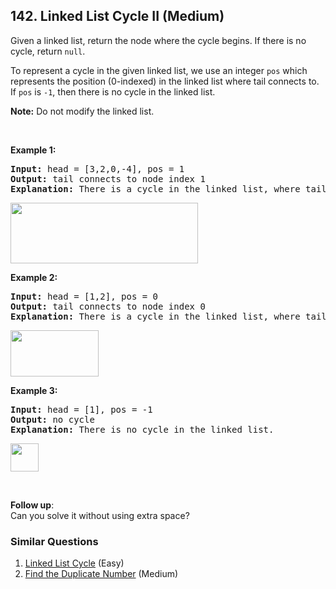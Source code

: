 <!--|This file generated by command(leetcode description); DO NOT EDIT.    |-->
<!--+----------------------------------------------------------------------+-->
<!--|@author    Openset <openset.wang@gmail.com>                           |-->
<!--|@link      https://github.com/openset                                 |-->
<!--|@home      https://github.com/openset/leetcode                        |-->
<!--+----------------------------------------------------------------------+-->

## 142. Linked List Cycle II (Medium)

<p>Given a linked list, return the node where the cycle begins. If there is no cycle, return <code>null</code>.</p>

<p>To represent a cycle in the given linked list, we use an integer <code>pos</code> which represents the position (0-indexed)&nbsp;in the linked list where tail connects to. If <code>pos</code> is <code>-1</code>, then there is no cycle in the linked list.</p>

<p><b>Note:</b> Do not modify the linked list.</p>

<p>&nbsp;</p>

<p><strong>Example 1:</strong></p>

<pre>
<strong>Input: </strong>head = [3,2,0,-4], pos = 1
<strong>Output: </strong>tail connects to node index 1
<strong>Explanation:</strong> There is a cycle in the linked list, where tail connects to the second node.
</pre>

<p><img alt="" src="https://assets.leetcode.com/uploads/2018/12/07/circularlinkedlist.png" style="height: 97px; width: 300px;" /></p>

<p><strong>Example 2:</strong></p>

<pre>
<strong>Input: </strong>head = [1,2], pos = 0
<strong>Output: </strong>tail connects to node index 0
<strong>Explanation:</strong> There is a cycle in the linked list, where tail connects to the first node.
</pre>

<p><img alt="" src="https://assets.leetcode.com/uploads/2018/12/07/circularlinkedlist_test2.png" style="height: 74px; width: 141px;" /></p>

<p><strong>Example 3:</strong></p>

<pre>
<strong>Input: </strong>head = [1], pos = -1
<strong>Output: </strong>no cycle
<strong>Explanation:</strong> There is no cycle in the linked list.
</pre>

<p><img alt="" src="https://assets.leetcode.com/uploads/2018/12/07/circularlinkedlist_test3.png" style="height: 45px; width: 45px;" /></p>

<p>&nbsp;</p>

<p><b>Follow up</b>:<br />
Can you solve it without using extra space?</p>


### Similar Questions
  1. [Linked List Cycle](https://github.com/openset/leetcode/tree/master/solution/linked-list-cycle) (Easy)
  1. [Find the Duplicate Number](https://github.com/openset/leetcode/tree/master/solution/find-the-duplicate-number) (Medium)

